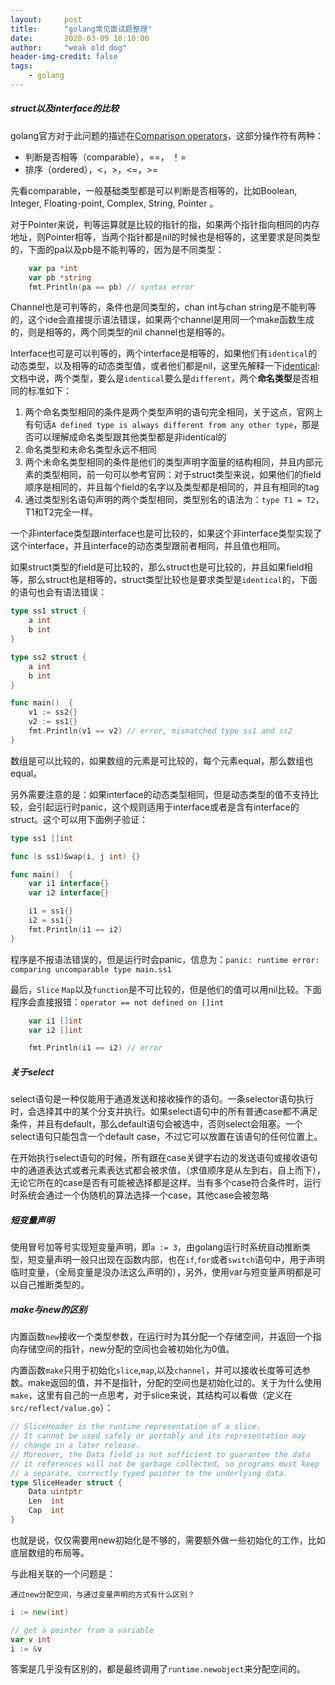```yaml
---
layout:     post
title:      "golang常见面试题整理"
date:       2020-03-09 10:10:00
author:     "weak old dog"
header-img-credit: false
tags:
    - golang
---
```


##### struct以及interface的比较
golang官方对于此问题的描述在[Comparison operators](https://golang.org/ref/spec#Comparison_operators)，这部分操作符有两种：
* 判断是否相等（comparable），==， ！=
* 排序（ordered），<，>，<=，>=

先看comparable，一般基础类型都是可以判断是否相等的，比如Boolean, Integer, Floating-point, Complex, String, Pointer
。

对于Pointer来说，判等运算就是比较的指针的指，如果两个指针指向相同的内存地址，则Pointer相等，当两个指针都是nil的时候也是相等的，这里要求是同类型的，下面的pa以及pb是不能判等的，因为是不同类型：
```go
	var pa *int
	var pb *string
	fmt.Println(pa == pb) // syntax error
```

Channel也是可判等的，条件也是同类型的，chan int与chan string是不能判等的，这个ide会直接提示语法错误，如果两个channel是用同一个make函数生成的，则是相等的，两个同类型的nil channel也是相等的。

Interface也可是可以判等的，两个interface是相等的，如果他们有`identical`的动态类型，以及相等的动态类型值，或者他们都是nil，这里先解释一下[identical](https://golang.org/ref/spec#Type_identity):
文档中说，两个类型，要么是`identical`要么是`different`，两个**命名类型**是否相同的标准如下：
1. 两个命名类型相同的条件是两个类型声明的语句完全相同，关于这点，官网上有句话`A defined type is always different from any other type`，那是否可以理解成命名类型跟其他类型都是非identical的
2. 命名类型和未命名类型永远不相同
3. 两个未命名类型相同的条件是他们的类型声明字面量的结构相同，并且内部元素的类型相同，前一句可以参考官网：对于struct类型来说，如果他们的field顺序是相同的，并且每个field的名字以及类型都是相同的，并且有相同的tag
4. 通过类型别名语句声明的两个类型相同，类型别名的语法为：`type T1 = T2`，T1和T2完全一样。

一个非interface类型跟interface也是可比较的，如果这个非interface类型实现了这个interface，并且interface的动态类型跟前者相同，并且值也相同。

如果struct类型的field是可比较的，那么struct也是可比较的，并且如果field相等，那么struct也是相等的，struct类型比较也是要求类型是`identical`的，下面的语句也会有语法错误：
```go
type ss1 struct {
	a int
	b int
}

type ss2 struct {
	a int
	b int
}

func main()  {
	v1 := ss2{}
	v2 := ss1{}
	fmt.Println(v1 == v2) // error, mismatched type ss1 and ss2
}
```

数组是可以比较的，如果数组的元素是可比较的，每个元素equal，那么数组也equal。

另外需要注意的是：如果interface的动态类型相同，但是动态类型的值不支持比较，会引起运行时panic，这个规则适用于interface或者是含有interface的struct。这个可以用下面例子验证：
```go
type ss1 []int

func (s ss1)Swap(i, j int) {}

func main()  {
	var i1 interface{}
	var i2 interface{}

	i1 = ss1{}
	i2 = ss1{}
	fmt.Println(i1 == i2)
}
```
程序是不报语法错误的，但是运行时会panic，信息为：`panic: runtime error: comparing uncomparable type main.ss1`

最后，`Slice` `Map`以及`function`是不可比较的，但是他们的值可以用nil比较。下面程序会直接报错：`operator == not defined on []int`
```go
	var i1 []int
	var i2 []int

	fmt.Println(i1 == i2) // error
```

##### 关于select
select语句是一种仅能用于通道发送和接收操作的语句。一条selector语句执行时，会选择其中的某个分支并执行。如果select语句中的所有普通case都不满足条件，并且有default，那么default语句会被选中，否则select会阻塞。一个select语句只能包含一个default case，不过它可以放置在该语句的任何位置上。

在开始执行select语句的时候，所有跟在case关键字右边的发送语句或接收语句中的通道表达式或者元素表达式都会被求值，（求值顺序是从左到右，自上而下），无论它所在的case是否有可能被选择都是这样。当有多个case符合条件时，运行时系统会通过一个伪随机的算法选择一个case，其他case会被忽略

##### 短变量声明
使用冒号加等号实现短变量声明，即`a := 3`，由golang运行时系统自动推断类型，短变量声明一般只出现在函数内部，也在`if`,`for`或者`switch`语句中，用于声明临时变量，（全局变量是没办法这么声明的），另外，使用var与短变量声明都是可以自己推断类型的。

##### make与new的区别
内置函数`new`接收一个类型参数，在运行时为其分配一个存储空间，并返回一个指向存储空间的指针，new分配的空间也会被初始化为0值。

内置函数`make`只用于初始化`slice`,`map`,以及`channel`，并可以接收长度等可选参数。make返回的值，并不是指针，分配的空间也是初始化过的。关于为什么使用`make`，这里有自己的一点思考，对于slice来说，其结构可以看做（定义在`src/reflect/value.go`）：
```go
// SliceHeader is the runtime representation of a slice.
// It cannot be used safely or portably and its representation may
// change in a later release.
// Moreover, the Data field is not sufficient to guarantee the data
// it references will not be garbage collected, so programs must keep
// a separate, correctly typed pointer to the underlying data.
type SliceHeader struct {
	Data uintptr
	Len  int
	Cap  int
}
```
也就是说，仅仅需要用new初始化是不够的，需要额外做一些初始化的工作，比如底层数组的布局等。

与此相关联的一个问题是：

`通过new分配空间，与通过变量声明的方式有什么区别？`
```go
i := new(int)

// get a pointer from a variable
var v int
i := &v
```
答案是几乎没有区别的，都是最终调用了`runtime.newobject`来分配空间的。 